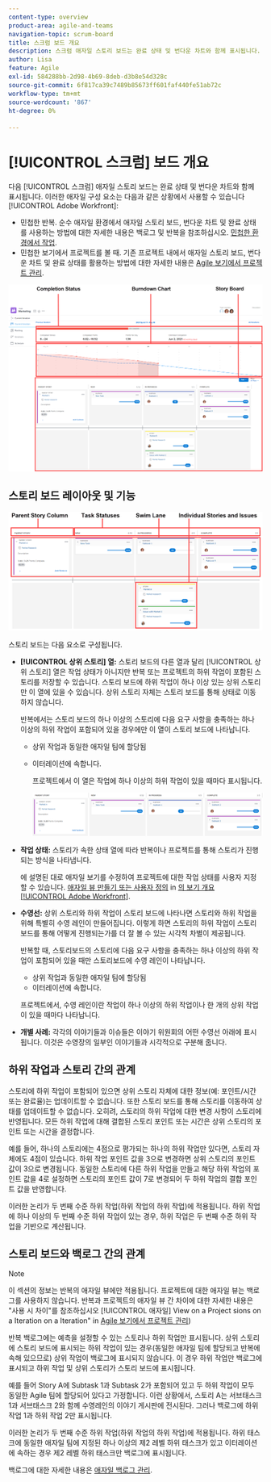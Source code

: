 ```yaml
---
content-type: overview
product-area: agile-and-teams
navigation-topic: scrum-board
title: 스크럼 보드 개요
description: 스크럼 애자일 스토리 보드는 완료 상태 및 번다운 차트와 함께 표시됩니다.
author: Lisa
feature: Agile
exl-id: 584288bb-2d98-4b69-8deb-d3b8e54d328c
source-git-commit: 6f817ca39c7489b85673ff601faf440fe51ab72c
workflow-type: tm+mt
source-wordcount: '867'
ht-degree: 0%

---
```


# [!UICONTROL 스크럼] 보드 개요

다음 [!UICONTROL 스크럼] 애자일 스토리 보드는 완료 상태 및 번다운 차트와 함께 표시됩니다. 이러한 애자일 구성 요소는 다음과 같은 상황에서 사용할 수 있습니다 [!UICONTROL Adobe Workfront]:

* 민첩한 반복. 순수 애자일 환경에서 애자일 스토리 보드, 번다운 차트 및 완료 상태를 사용하는 방법에 대한 자세한 내용은 백로그 및 반복을 참조하십시오. [민첩한 환경에서 작업](../../../agile/work-in-an-agile-environment/work-in-an-agile-environment.md).
* 민첩한 보기에서 프로젝트를 볼 때. 기존 프로젝트 내에서 애자일 스토리 보드, 번다운 차트 및 완료 상태를 활용하는 방법에 대한 자세한 내용은 [Agile 보기에서 프로젝트 관리](../../../manage-work/projects/manage-projects/manage-projects-in-agile-view.md).

![민첩한 반복](assets/agile-iteration-with-callouts.png)

## 스토리 보드 레이아웃 및 기능

![애자일 스토리 보드](assets/agile-storyboard-callouts.png)

스토리 보드는 다음 요소로 구성됩니다.

* **[!UICONTROL 상위 스토리] 열:** 스토리 보드의 다른 열과 달리  [!UICONTROL 상위 스토리]  열은 작업 상태가 아니지만 반복 또는 프로젝트의 하위 작업이 포함된 스토리를 저장할 수 있습니다. 스토리 보드에 하위 작업이 하나 이상 있는 상위 스토리만 이 열에 있을 수 있습니다. 상위 스토리 자체는 스토리 보드를 통해 상태로 이동하지 않습니다.

   반복에서는 스토리 보드의 하나 이상의 스토리에 다음 요구 사항을 충족하는 하나 이상의 하위 작업이 포함되어 있을 경우에만 이 열이 스토리 보드에 나타납니다.

   * 상위 작업과 동일한 애자일 팀에 할당됨
   * 이터레이션에 속합니다.

      프로젝트에서 이 열은 작업에 하나 이상의 하위 작업이 있을 때마다 표시됩니다.

      ![상위 스토리 열](assets/agile-parentstory-swimlane.png)

* **작업 상태:** 스토리가 속한 상태 열에 따라 반복이나 프로젝트를 통해 스토리가 진행되는 방식을 나타냅니다.

   에 설명된 대로 애자일 보기를 수정하여 프로젝트에 대한 작업 상태를 사용자 지정할 수 있습니다. [애자일 뷰 만들기 또는 사용자 정의](../../../reports-and-dashboards/reports/reporting-elements/views-overview.md#customizing-an-agile-view) in [의 보기 개요 [!UICONTROL Adobe Workfront]](../../../reports-and-dashboards/reports/reporting-elements/views-overview.md).

* **수영선:** 상위 스토리와 하위 작업이 스토리 보드에 나타나면 스토리와 하위 작업을 위해 특별히 수영 레인이 만들어집니다. 이렇게 하면 스토리의 하위 작업이 스토리 보드를 통해 어떻게 진행되는가를 더 잘 볼 수 있는 시각적 차별이 제공됩니다.

   반복할 때, 스토리보드의 스토리에 다음 요구 사항을 충족하는 하나 이상의 하위 작업이 포함되어 있을 때만 스토리보드에 수영 레인이 나타납니다.

   * 상위 작업과 동일한 애자일 팀에 할당됨
   * 이터레이션에 속합니다.

   프로젝트에서, 수영 레인이란 작업이 하나 이상의 하위 작업이나 한 개의 상위 작업이 있을 때마다 나타납니다.

* **개별 사례:** 각각의 이야기들과 이슈들은 이야기 위원회의 어떤 수영선 아래에 표시됩니다. 이것은 수영장의 일부인 이야기들과 시각적으로 구분해 줍니다.

## 하위 작업과 스토리 간의 관계

스토리에 하위 작업이 포함되어 있으면 상위 스토리 자체에 대한 정보(예: 포인트/시간 또는 완료율)는 업데이트할 수 없습니다. 또한 스토리 보드를 통해 스토리를 이동하여 상태를 업데이트할 수 없습니다. 오히려, 스토리의 하위 작업에 대한 변경 사항이 스토리에 반영됩니다. 모든 하위 작업에 대해 결합된 스토리 포인트 또는 시간은 상위 스토리의 포인트 또는 시간을 결정합니다.

예를 들어, 하나의 스토리에는 4점으로 평가되는 하나의 하위 작업만 있다면, 스토리 자체에도 4점이 있습니다. 하위 작업 포인트 값을 3으로 변경하면 상위 스토리의 포인트 값이 3으로 변경됩니다. 동일한 스토리에 다른 하위 작업을 만들고 해당 하위 작업의 포인트 값을 4로 설정하면 스토리의 포인트 값이 7로 변경되어 두 하위 작업의 결합 포인트 값을 반영합니다.

이러한 논리가 두 번째 수준 하위 작업(하위 작업의 하위 작업)에 적용됩니다. 하위 작업에 하나 이상의 두 번째 수준 하위 작업이 있는 경우, 하위 작업은 두 번째 수준 하위 작업을 기반으로 계산됩니다.

## 스토리 보드와 백로그 간의 관계

>[!NOTE]
>
>이 섹션의 정보는 반복의 애자일 뷰에만 적용됩니다. 프로젝트에 대한 애자일 뷰는 백로그를 사용하지 않습니다. 반복과 프로젝트의 애자일 뷰 간 차이에 대한 자세한 내용은 &quot;사용 시 차이&quot;를 참조하십시오 [!UICONTROL 애자일] View on a Project sions on a Iteration on a Iteration&quot; in [Agile 보기에서 프로젝트 관리](../../../manage-work/projects/manage-projects/manage-projects-in-agile-view.md))

반복 백로그에는 예측을 설정할 수 있는 스토리나 하위 작업만 표시됩니다. 상위 스토리에 스토리 보드에 표시되는 하위 작업이 있는 경우(동일한 애자일 팀에 할당되고 반복에 속해 있으므로) 상위 작업이 백로그에 표시되지 않습니다. 이 경우 하위 작업만 백로그에 표시되고 하위 작업 및 상위 스토리가 스토리 보드에 표시됩니다.

예를 들어 Story A에 Subtask 1과 Subtask 2가 포함되어 있고 두 하위 작업이 모두 동일한 Agile 팀에 할당되어 있다고 가정합니다. 이런 상황에서, 스토리 A는 서브태스크 1과 서브태스크 2와 함께 수영레인의 이야기 게시판에 전시된다. 그러나 백로그에 하위 작업 1과 하위 작업 2만 표시됩니다.

이러한 논리가 두 번째 수준 하위 작업(하위 작업의 하위 작업)에 적용됩니다. 하위 태스크에 동일한 애자일 팀에 지정된 하나 이상의 제2 레벨 하위 태스크가 있고 이터레이션에 속하는 경우 제2 레벨 하위 태스크만 백로그에 표시됩니다.

백로그에 대한 자세한 내용은 [애자일 백로그 관리](../../../agile/work-in-an-agile-environment/manage-the-agile-backlog.md).

